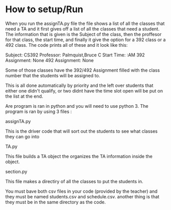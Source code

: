 # How to setup/Run

When you run the assignTA.py file the file shows a list of all the classes that need a TA and it first gives off a list of all the classes that need a student. 
The information that is given is the Subject of the class, then the proffesor for that class, the start time, and finally it give the option for a 392 class or a 492 class.
The code prints all of these and it look like this:


Subject: CS392
Professor: Palmquist,Bruce C
Start Time: :AM
392 Assignment: None
492 Assignment: None


Some of those classes have the 392/492 Assignment filled with the class number that the students will be assigned to. 

This is all done automatically by priority and the left over students that either one didn't qualify, or two didnt have the time slot open will be put on the list at the end.

Are program is ran in python and you will need to use python 3. The program is ran by using 3 files :

assignTA.py

  This is the driver code that will sort out the students to see what classes they can go into

TA.py

  This file builds a TA object the organizes the TA information inside the object.

section.py

  This file makes a directiry of all the classes to put the students in.
  
You must bave both csv files in your code (provided by the teacher) and they must be named students.csv and schedule.csv. 
another thing is that they must be in the same directory as the code.
